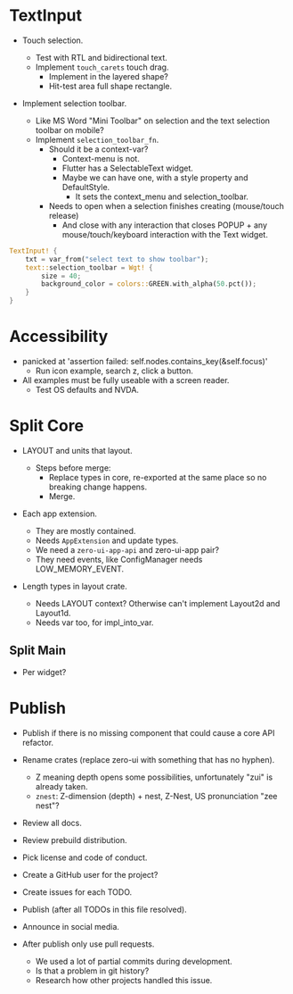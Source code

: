 # TextInput

* Touch selection.
    - Test with RTL and bidirectional text.
    - Implement `touch_carets` touch drag.
        - Implement in the layered shape?
        - Hit-test area full shape rectangle.

* Implement selection toolbar.
    - Like MS Word "Mini Toolbar" on selection and the text selection toolbar on mobile?
    - Implement `selection_toolbar_fn`.
        - Should it be a context-var?
            - Context-menu is not.
            - Flutter has a SelectableText widget.
            - Maybe we can have one, with a style property and DefaultStyle.
                - It sets the context_menu and selection_toolbar.
        - Needs to open when a selection finishes creating (mouse/touch release)
            - And close with any interaction that closes POPUP + any mouse/touch/keyboard interaction with the Text widget.
```rust
TextInput! {
    txt = var_from("select text to show toolbar");
    text::selection_toolbar = Wgt! {
        size = 40;
        background_color = colors::GREEN.with_alpha(50.pct());
    }
}
```

# Accessibility

*  panicked at 'assertion failed: self.nodes.contains_key(&self.focus)'
    - Run icon example, search z, click a button.
* All examples must be fully useable with a screen reader.
    - Test OS defaults and NVDA.

# Split Core

* LAYOUT and units that layout.
    - Steps before merge:
        - Replace types in core, re-exported at the same place so no breaking change happens.
        - Merge.

* Each app extension.
    - They are mostly contained.
    - Needs `AppExtension` and update types.
    - We need a `zero-ui-app-api` and zero-ui-app pair?
    - They need events, like ConfigManager needs LOW_MEMORY_EVENT.

* Length types in layout crate.
    - Needs LAYOUT context? Otherwise can't implement Layout2d and Layout1d.
    - Needs var too, for impl_into_var.

## Split Main

* Per widget?

# Publish

* Publish if there is no missing component that could cause a core API refactor.

* Rename crates (replace zero-ui with something that has no hyphen). 
    - Z meaning depth opens some possibilities, unfortunately "zui" is already taken.
    - `znest`: Z-dimension (depth) + nest, Z-Nest, US pronunciation "zee nest"? 

* Review all docs.
* Review prebuild distribution.
* Pick license and code of conduct.
* Create a GitHub user for the project?
* Create issues for each TODO.

* Publish (after all TODOs in this file resolved).
* Announce in social media.

* After publish only use pull requests.
    - We used a lot of partial commits during development.
    - Is that a problem in git history?
    - Research how other projects handled this issue.